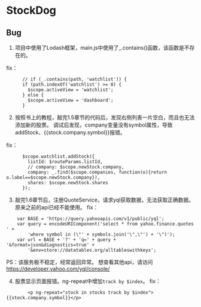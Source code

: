 # StockDog

## Bug
1. 项目中使用了Lodash框架，main.js中使用了_.contains()函数，该函数是不存在的。

fix：
```
      // if (_.contains(path, 'watchlist')) {
      if (path.indexOf('watchlist') >= 0) {
        $scope.activeView = 'watchlist';
      } else {
        $scope.activeView = 'dashboard';
      }
```

2. 按照书上的教程，敲完1.5章节的代码后，发现右侧列表一片空白，而且也无法添加新的股票。
调试后发现，company变量没有symbol属性，导致addStock、{{stock.company.symbol}}报错。

fix：
```
      $scope.watchlist.addStock({
        listId: $routeParams.listId,
        // company: $scope.newStock.company,
        company: _.find($scope.companies, function(o){return o.label==$scope.newStock.company}),
        shares: $scope.newStock.shares
      });
```

3. 敲完1.6章节后，注册QuoteService，请求yql获取数据，无法获取正确数据。原来之前的api已经不能使用。
fix：
```
    var BASE = 'https://query.yahooapis.com/v1/public/yql';
    var query = encodeURIComponent('select * from yahoo.finance.quotes ' +
        'where symbol in (\"' + symbols.join('\",\"') + '\")');
    var url = BASE + '?' + 'q=' + query + '&format=json&diagnostics=true' +
        '&env=store://datatables.org/alltableswithkeys';
```
PS：该服务极不稳定，经常返回异常。
想查看其他api，请访问 https://developer.yahoo.com/yql/console/

4. 股票显示页面报错。ng-repeat中增加`track by $index`。
fix：
```
        <p ng-repeat="stock in stocks track by $index">{{stock.company.symbol}}</p>

```
